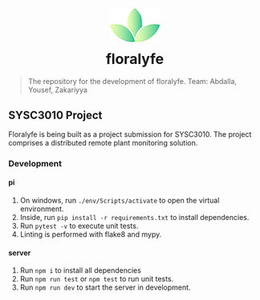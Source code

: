 <span title="floralyfe logo">
 <p align="center">
  <img width="100px" src="./assets/logo.png" alt="illumi-img">
 </p>
</span>

<h1 align="center" style="margin-top: 0px;">floralyfe</h1>

> The repository for the development of floralyfe. Team: Abdalla, Yousef, Zakariyya

## SYSC3010 Project
Floralyfe is being built as a project submission for SYSC3010. The project comprises a distributed remote plant monitoring solution.

### Development

#### pi
1. On windows, run `./env/Scripts/activate` to open the virtual environment.
2. Inside, run `pip install -r requirements.txt` to install dependencies.
3. Run `pytest -v` to execute unit tests.
4. Linting is performed with flake8 and mypy.

#### server

1. Run `npm i` to install all dependencies
2. Run `npm run test` or `npm test` to run unit tests.
3. Run `npm run dev` to start the server in development.